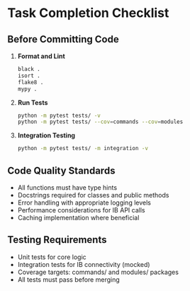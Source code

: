 # Task Completion Checklist

## Before Committing Code
1. **Format and Lint**
   ```bash
   black .
   isort .
   flake8 .
   mypy .
   ```

2. **Run Tests**
   ```bash
   python -m pytest tests/ -v
   python -m pytest tests/ --cov=commands --cov=modules
   ```

3. **Integration Testing**
   ```bash
   python -m pytest tests/ -m integration -v
   ```

## Code Quality Standards
- All functions must have type hints
- Docstrings required for classes and public methods
- Error handling with appropriate logging levels
- Performance considerations for IB API calls
- Caching implementation where beneficial

## Testing Requirements
- Unit tests for core logic
- Integration tests for IB connectivity (mocked)
- Coverage targets: commands/ and modules/ packages
- All tests must pass before merging
